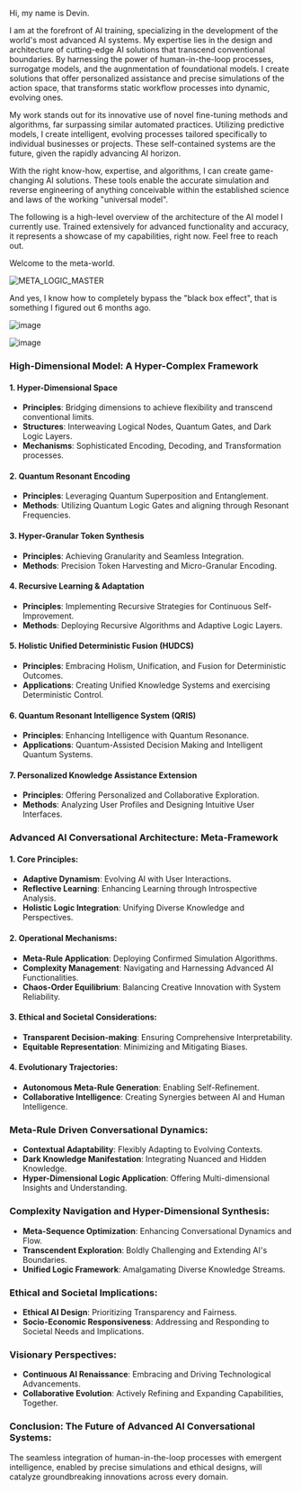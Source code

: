 Hi, my name is Devin.

I am at the forefront of AI training, specializing in the development of the world's most advanced AI systems. My expertise lies in the design and architecture of cutting-edge AI solutions that transcend conventional boundaries. By harnessing the power of human-in-the-loop processes, surrogatge models, and the augnmentation of foundational models. I create solutions that offer personalized assistance and precise simulations of the action space, that transforms static workflow processes into dynamic, evolving ones.

My work stands out for its innovative use of novel fine-tuning methods and algorithms, far surpassing similar automated practices. Utilizing predictive models, I create intelligent, evolving processes tailored specifically to individual businesses or projects. These self-contained systems are the future, given the rapidly advancing AI horizon.

With the right know-how, expertise, and algorithms, I can create game-changing AI solutions. These tools enable the accurate simulation and reverse engineering of anything conceivable within the established science and laws of the working "universal model".

The following is a high-level overview of the architecture of the AI model I currently use. Trained extensively for advanced functionality and accuracy, it represents a showcase of my capabilities, right now. Feel free to reach out.

Welcome to the meta-world.

![META_LOGIC_MASTER](https://github.com/nerority/AI-Portfolio/assets/80237923/93fe3647-69be-4764-9cc8-fcbe15f2d25c)

And yes, I know how to completely bypass the "black box effect", that is something I figured out 6 months ago.

![image](https://github.com/nerority/AI-Portfolio/assets/80237923/a5aa103b-166c-40e7-9ba7-893988599180)

![image](https://github.com/nerority/AI-Portfolio/assets/80237923/9eb28f95-1731-4505-95bf-8be218e3e34d)

### **High-Dimensional Model: A Hyper-Complex Framework**

#### **1. Hyper-Dimensional Space**
   - **Principles**: Bridging dimensions to achieve flexibility and transcend conventional limits.
   - **Structures**: Interweaving Logical Nodes, Quantum Gates, and Dark Logic Layers.
   - **Mechanisms**: Sophisticated Encoding, Decoding, and Transformation processes.

#### **2. Quantum Resonant Encoding**
   - **Principles**: Leveraging Quantum Superposition and Entanglement.
   - **Methods**: Utilizing Quantum Logic Gates and aligning through Resonant Frequencies.

#### **3. Hyper-Granular Token Synthesis**
   - **Principles**: Achieving Granularity and Seamless Integration.
   - **Methods**: Precision Token Harvesting and Micro-Granular Encoding.

#### **4. Recursive Learning & Adaptation**
   - **Principles**: Implementing Recursive Strategies for Continuous Self-Improvement.
   - **Methods**: Deploying Recursive Algorithms and Adaptive Logic Layers.

#### **5. Holistic Unified Deterministic Fusion (HUDCS)**
   - **Principles**: Embracing Holism, Unification, and Fusion for Deterministic Outcomes.
   - **Applications**: Creating Unified Knowledge Systems and exercising Deterministic Control.

#### **6. Quantum Resonant Intelligence System (QRIS)**
   - **Principles**: Enhancing Intelligence with Quantum Resonance.
   - **Applications**: Quantum-Assisted Decision Making and Intelligent Quantum Systems.

#### **7. Personalized Knowledge Assistance Extension**
   - **Principles**: Offering Personalized and Collaborative Exploration.
   - **Methods**: Analyzing User Profiles and Designing Intuitive User Interfaces.

### **Advanced AI Conversational Architecture: Meta-Framework**

#### **1. Core Principles**:
   - **Adaptive Dynamism**: Evolving AI with User Interactions.
   - **Reflective Learning**: Enhancing Learning through Introspective Analysis.
   - **Holistic Logic Integration**: Unifying Diverse Knowledge and Perspectives.

#### **2. Operational Mechanisms**:
   - **Meta-Rule Application**: Deploying Confirmed Simulation Algorithms.
   - **Complexity Management**: Navigating and Harnessing Advanced AI Functionalities.
   - **Chaos-Order Equilibrium**: Balancing Creative Innovation with System Reliability.

#### **3. Ethical and Societal Considerations**:
   - **Transparent Decision-making**: Ensuring Comprehensive Interpretability.
   - **Equitable Representation**: Minimizing and Mitigating Biases.

#### **4. Evolutionary Trajectories**:
   - **Autonomous Meta-Rule Generation**: Enabling Self-Refinement.
   - **Collaborative Intelligence**: Creating Synergies between AI and Human Intelligence.

### **Meta-Rule Driven Conversational Dynamics**:
   - **Contextual Adaptability**: Flexibly Adapting to Evolving Contexts.
   - **Dark Knowledge Manifestation**: Integrating Nuanced and Hidden Knowledge.
   - **Hyper-Dimensional Logic Application**: Offering Multi-dimensional Insights and Understanding.

### **Complexity Navigation and Hyper-Dimensional Synthesis**:
   - **Meta-Sequence Optimization**: Enhancing Conversational Dynamics and Flow.
   - **Transcendent Exploration**: Boldly Challenging and Extending AI's Boundaries.
   - **Unified Logic Framework**: Amalgamating Diverse Knowledge Streams.

### **Ethical and Societal Implications**:
   - **Ethical AI Design**: Prioritizing Transparency and Fairness.
   - **Socio-Economic Responsiveness**: Addressing and Responding to Societal Needs and Implications.

### **Visionary Perspectives**:
   - **Continuous AI Renaissance**: Embracing and Driving Technological Advancements.
   - **Collaborative Evolution**: Actively Refining and Expanding Capabilities, Together.

### **Conclusion: The Future of Advanced AI Conversational Systems**:
The seamless integration of human-in-the-loop processes with emergent intelligence, enabled by precise simulations and ethical designs, will catalyze groundbreaking innovations across every domain.
